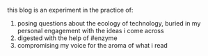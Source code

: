 
this blog is an experiment in the practice of:
1. posing questions about the ecology of technology, buried in my personal engagement with the ideas i come across
3. digested with the help of #enzyme
4. compromising my voice for the aroma of what i read